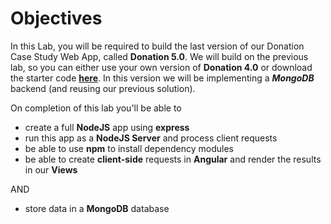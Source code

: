 # Objectives

In this Lab, you will be required to build the last version of our Donation Case Study Web App, called **Donation 5.0**.  We will build on the previous lab, so you can either use your own version of **Donation 4.0** or download the starter code **[here](../zips/donationweb-4.0.solution.zip)**. In this version we will be implementing a ***MongoDB*** backend (and reusing our previous solution).  

On completion of this lab you'll be able to

* create a full **NodeJS** app using **express** 
* run this app as a **NodeJS Server** and process client requests
* be able to use **npm** to install dependency modules
* be able to create **client-side** requests in **Angular** and render the results in our **Views**

AND

* store data in a **MongoDB** database
